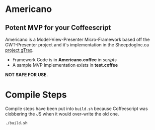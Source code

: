 # Americano
## Potent MVP for your Coffeescript

Americano is a Model-View-Presenter Micro-Framework based off the GWT-Presenter project and it's implementation in the SheepdogInc.ca [project gTrax](http://app.gtraxapp.com/).

 - Framework Code is in **Americano.coffee** in *scripts*
 - A sample MVP Implementation exists in **test.coffee**

**NOT SAFE FOR USE.**

# Compile Steps

Compile steps have been put into `build.sh` because Coffeescript was clobbering the JS when it would over-write the old one.

    ./build.sh